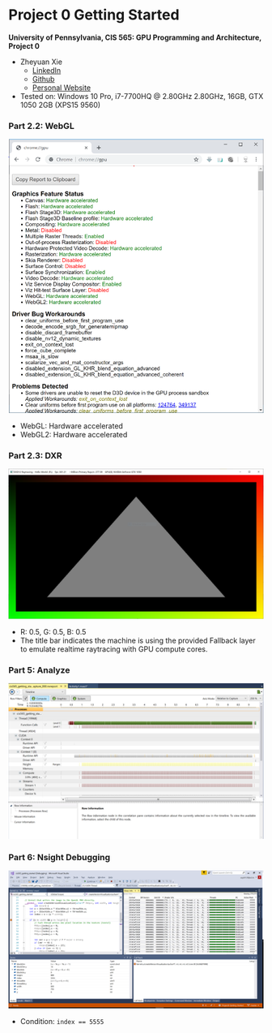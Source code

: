 Project 0 Getting Started
====================

**University of Pennsylvania, CIS 565: GPU Programming and Architecture, Project 0**

* Zheyuan Xie
  * [LinkedIn](https://www.linkedin.com/in/zheyuan-xie)
  * [Github](https://github.com/ZheyuanXie)
  * [Personal Website](http://errorspace.cn)
* Tested on: Windows 10 Pro, i7-7700HQ @ 2.80GHz 2.80GHz, 16GB, GTX 1050 2GB (XPS15 9560)

### Part 2.2: WebGL
![WebGL Status Report](images/webgl.PNG)
 - WebGL: Hardware accelerated
 - WebGL2: Hardware accelerated

### Part 2.3: DXR
![Modified Triangle](images/dxr.PNG)
 - R: 0.5, G: 0.5, B: 0.5
 - The title bar indicates the machine is using the provided Fallback layer to emulate realtime raytracing with GPU compute cores.

### Part 5: Analyze
![Timeline](images/timeline.PNG)

### Part 6: Nsight Debugging
![Warp Info](images/debug.PNG)
 - Condition: `index == 5555`
